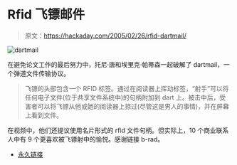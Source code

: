 # Rfid 飞镖邮件

> 原文：<https://hackaday.com/2005/02/26/rfid-dartmail/>

![dartmail](img/d918750820be64c09a7365d30929b745.png)

在避免论文工作的最后努力中，托尼·唐和埃里克·帕蒂森一起破解了 dartmail，一个弹道文件传输协议。

> 飞镖的头部包含一个 RFID 标签。通过在阅读器上挥动标签，“射手”可以将任何电子文件(位于共享文件系统中)的句柄附加到 dart 上。被击中后，受害者可以将飞镖从他或她的阅读器上掠过(尽管这是男人的事情)，并在屏幕上看到文件。

在视频中，他们还提议使用名片形式的 rfid 文件句柄。但实际上，10 个商业联系人中有 9 个更喜欢被飞镖射中的愉悦。感谢链接 b-rad。

*   [永久链接](http://grouplab.cpsc.ucalgary.ca/phidgets/gallery/dartmail.html)
